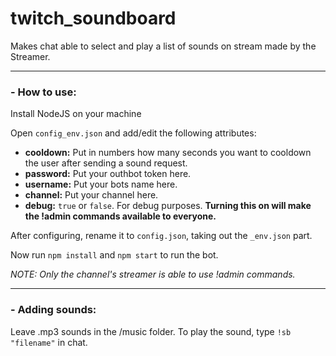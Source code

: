 # twitch_soundboard
<p>Makes chat able to select and play a list of sounds on stream made by the Streamer.</p>

---
<h3>- How to use:</h3>
<p>Install NodeJS on your machine</p>

<p>Open <code>config_env.json</code> and add/edit the following attributes:</p>

- <b>cooldown:</b> Put in numbers how many seconds you want to cooldown the user after sending a sound request.
- <b>password:</b> Put your outhbot token here.
- <b>username:</b> Put your bots name here.
- <b>channel:</b> Put your channel here.
- <b>debug:</b> <code>true</code> or <code>false</code>. For debug purposes. <b>Turning this on will make the !admin commands available to everyone.</b>

<p>After configuring, rename it to <code>config.json</code>, taking out the <code>_env.json</code> part.</p>

Now run <code>npm install</code> and <code>npm start</code> to run the bot.

<i>NOTE: Only the channel's streamer is able to use !admin commands.</i>

---
<h3>- Adding sounds:</h3>
<p>Leave .mp3 sounds in the /music folder. To play the sound, type <code>!sb "filename"</code> in chat.</p>

